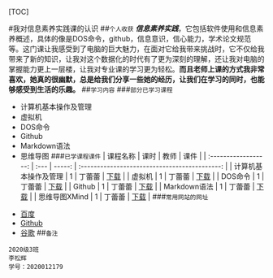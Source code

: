 [TOC]

#我对信息素养实践课的认识 
##`个人收获`
  ***信息素养实践***，它包括软件使用和信息素养概述，具体的像是DOS命令，github，信息意识，信心能力，学术论文规范等。这门课让我感受到了电脑的巨大魅力，在面对它给我带来挑战时，它不仅给我带来了新的知识，让我对这个数据化的时代有了更为深刻的理解，还让我对电脑的掌握能力更上一层楼，让我对专业课的学习更为轻松。**而且老师上课的方式我非常喜欢，她真的很幽默，总是给我们分享一些她的经历，让我们在学习的同时，也能够感受到生活的乐趣。**
##`学习内容`
###`部分已学习课程`
- 计算机基本操作及管理
- 虚拟机
- DOS命令
- Github 
- Markdown语法
- 思维导图
###`已学课程课件`
|       课程名称       | 课时 |   教师 |                     课件                      |
| :------------------: | :--- | -----: | :-------------------------------------------: |
| 计算机基本操作及管理 | 1    | 丁蕾蕾 | [下载](C:\Users\Dell\Desktop\信息素养ppt.zip) |
|        虚拟机        | 1    | 丁蕾蕾 | [下载](C:\Users\Dell\Desktop\信息素养ppt.zip) |
|       DOS命令        | 1    | 丁蕾蕾 | [下载](C:\Users\Dell\Desktop\信息素养ppt.zip) |
|        Github        | 1    | 丁蕾蕾 | [下载](C:\Users\Dell\Desktop\信息素养ppt.zip) |
|     Markdown语法     | 1    | 丁蕾蕾 | [下载](C:\Users\Dell\Desktop\信息素养ppt.zip) |
|    思维导图XMind     | 1    | 丁蕾蕾 | [下载](C:\Users\Dell\Desktop\信息素养ppt.zip) |
###`常用网站的网址`
+ [百度](https://www.baidu.com)
+ [Github](https://github.com/)  
+ [谷歌](https://www.google.cn/)
##`备注`
```
2020级3班  
李松辉  
学号：2020012179
```